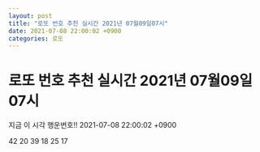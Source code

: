 ```yaml
---
layout: post
title: "로또 번호 추천 실시간 2021년 07월09일07시"
date: 2021-07-08 22:00:02 +0900
categories: 로또
---
```


# 로또 번호 추천 실시간 2021년 07월09일07시

지금 이 시각 행운번호!! 2021-07-08 22:00:02 +0900

 42  20  39  18  25  17 

